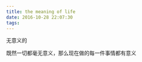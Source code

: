 ```yaml
---
title: the meaning of life
date: 2016-10-28 22:07:30
tags:
---
```

无意义的


既然一切都毫无意义，那么现在做的每一件事情都有意义
